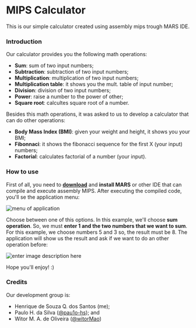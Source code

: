 
# MIPS Calculator
This is our simple calculator created using assembly mips trough MARS IDE. 
  
### Introduction
Our calculator provides you the following math operations:

 - **Sum**: sum of two input numbers;
 - **Subtraction**: subtraction of two input numbers;
 - **Multiplication**: multiplication of two input numbers;
 - **Multiplication table**: it shows you the mult. table of input number;
 - **Division**: division of two input numbers;
 - **Power**: raise a number to the power of other;
 - **Square root**: calcultes square root of a number.
 
Besides this math operations, it was asked to us to develop a calculator  that can do other operations:
 - **Body Mass Index (BMI)**: given your weight and height, it shows you your BMI;
 - **Fibonnaci**: it shows the fibonacci sequence for the first X (your input) numbers;
 - **Factorial**: calculates factorial of a number (your input).
### How to use
First of all, you need to [**download**](https://courses.missouristate.edu/KenVollmar/MARS/download.htm) and **install MARS** or other IDE that can compile and execute assembly MIPS. After executing the compiled code, you'll se the application menu:

![menu of application](https://i.imgur.com/sGIHTJp.png)

Choose between one of this options. In this example, we'll choose **sum operation**. So, we must **enter 1 and the two numbers that we want to sum**. For this example, we choose numbers 5 and 3 so, the result must be 8. The application will show us the result and ask if we want to do an other operation before:

![enter image description here](https://i.imgur.com/qHplMLb.png)

Hope you'll enjoy! :)

### Credits
Our development group is:
 - Henrique de Souza Q. dos Santos (me);
 - Paulo H. da Silva ([@pau1o-hs](https://github.com/pau1o-hs)); and
 - Witor M. A. de Oliveira ([@witorMao](https://github.com/witorMao))
